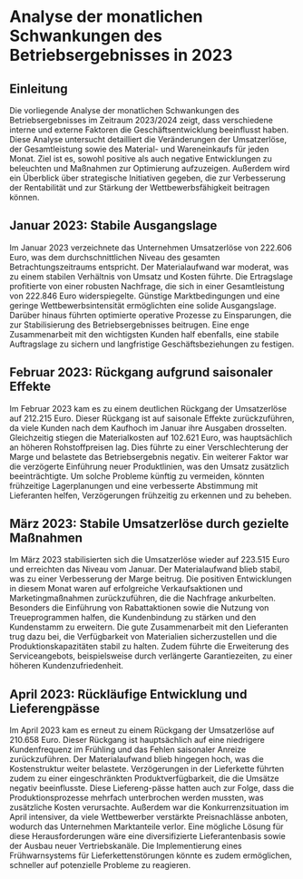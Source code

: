 # Analyse der monatlichen Schwankungen des Betriebsergebnisses in 2023

## Einleitung

Die vorliegende Analyse der monatlichen Schwankungen des Betriebsergebnisses im Zeitraum 2023/2024 zeigt, dass verschiedene interne und externe Faktoren die Geschäftsentwicklung beeinflusst haben. Diese Analyse untersucht detailliert die Veränderungen der Umsatzerlöse, der Gesamtleistung sowie des Material- und Wareneinkaufs für jeden Monat. Ziel ist es, sowohl positive als auch negative Entwicklungen zu beleuchten und Maßnahmen zur Optimierung aufzuzeigen. Außerdem wird ein Überblick über strategische Initiativen gegeben, die zur Verbesserung der Rentabilität und zur Stärkung der Wettbewerbsfähigkeit beitragen können.

## Januar 2023: Stabile Ausgangslage

Im Januar 2023 verzeichnete das Unternehmen Umsatzerlöse von 222.606 Euro, was dem durchschnittlichen Niveau des gesamten Betrachtungszeitraums entspricht. Der Materialaufwand war moderat, was zu einem stabilen Verhältnis von Umsatz und Kosten führte. Die Ertragslage profitierte von einer robusten Nachfrage, die sich in einer Gesamtleistung von 222.846 Euro widerspiegelte. Günstige Marktbedingungen und eine geringe Wettbewerbsintensität ermöglichten eine solide Ausgangslage. Darüber hinaus führten optimierte operative Prozesse zu Einsparungen, die zur Stabilisierung des Betriebsergebnisses beitrugen. Eine enge Zusammenarbeit mit den wichtigsten Kunden half ebenfalls, eine stabile Auftragslage zu sichern und langfristige Geschäftsbeziehungen zu festigen.

## Februar 2023: Rückgang aufgrund saisonaler Effekte

Im Februar 2023 kam es zu einem deutlichen Rückgang der Umsatzerlöse auf 212.215 Euro. Dieser Rückgang ist auf saisonale Effekte zurückzuführen, da viele Kunden nach dem Kaufhoch im Januar ihre Ausgaben drosselten. Gleichzeitig stiegen die Materialkosten auf 102.621 Euro, was hauptsächlich an höheren Rohstoffpreisen lag. Dies führte zu einer Verschlechterung der Marge und belastete das Betriebsergebnis negativ. Ein weiterer Faktor war die verzögerte Einführung neuer Produktlinien, was den Umsatz zusätzlich beeinträchtigte. Um solche Probleme künftig zu vermeiden, könnten frühzeitige Lagerplanungen und eine verbesserte Abstimmung mit Lieferanten helfen, Verzögerungen frühzeitig zu erkennen und zu beheben.

## März 2023: Stabile Umsatzerlöse durch gezielte Maßnahmen

Im März 2023 stabilisierten sich die Umsatzerlöse wieder auf 223.515 Euro und erreichten das Niveau vom Januar. Der Materialaufwand blieb stabil, was zu einer Verbesserung der Marge beitrug. Die positiven Entwicklungen in diesem Monat waren auf erfolgreiche Verkaufsaktionen und Marketingmaßnahmen zurückzuführen, die die Nachfrage ankurbelten. Besonders die Einführung von Rabattaktionen sowie die Nutzung von Treueprogrammen halfen, die Kundenbindung zu stärken und den Kundenstamm zu erweitern. Die gute Zusammenarbeit mit den Lieferanten trug dazu bei, die Verfügbarkeit von Materialien sicherzustellen und die Produktionskapazitäten stabil zu halten. Zudem führte die Erweiterung des Serviceangebots, beispielsweise durch verlängerte Garantiezeiten, zu einer höheren Kundenzufriedenheit.

## April 2023: Rückläufige Entwicklung und Lieferengpässe

Im April 2023 kam es erneut zu einem Rückgang der Umsatzerlöse auf 210.658 Euro. Dieser Rückgang ist hauptsächlich auf eine niedrigere Kundenfrequenz im Frühling und das Fehlen saisonaler Anreize zurückzuführen. Der Materialaufwand blieb hingegen hoch, was die Kostenstruktur weiter belastete. Verzögerungen in der Lieferkette führten zudem zu einer eingeschränkten Produktverfügbarkeit, die die Umsätze negativ beeinflusste. Diese Liefereng-pässe hatten auch zur Folge, dass die Produktionsprozesse mehrfach unterbrochen werden mussten, was zusätzliche Kosten verursachte. Außerdem war die Konkurrenzsituation im April intensiver, da viele Wettbewerber verstärkte Preisnachlässe anboten, wodurch das Unternehmen Marktanteile verlor. Eine mögliche Lösung für diese Herausforderungen wäre eine diversifizierte Lieferantenbasis sowie der Ausbau neuer Vertriebskanäle. Die Implementierung eines Frühwarnsystems für Lieferkettenstörungen könnte es zudem ermöglichen, schneller auf potenzielle Probleme zu reagieren.